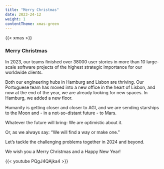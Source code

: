 ```yaml
---
title: "Merry Christmas"
date: 2023-24-12
weight: 1
contentTheme: xmas-green
---
```


{{< xmas >}}

### Merry Christmas

In 2023, our teams finished over 38000 user stories in more than 10 large-scale software projects of the highest strategic importance for our worldwide clients.

Both our engineering hubs in Hamburg and Lisbon are thriving. Our Portuguese team has moved into a new office in the heart of Lisbon, and now at the end of the year, we are already looking for new spaces. In Hamburg, we added a new floor.

Humanity is getting closer and closer to AGI, and we are sending starships to the Moon and - in a not-so-distant future - to Mars.

Whatever the future will bring: We are optimistic about it.

Or, as we always say: “We will find a way or make one.”

Let’s tackle the challenging problems together in 2024 and beyond.

We wish you a Merry Christmas and a Happy New Year!

{{< youtube PQgJ4QAjka4 >}}
